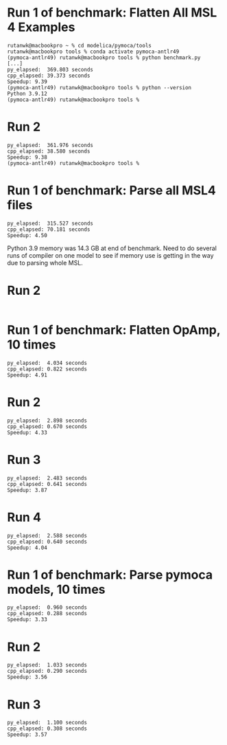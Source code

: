 
# Run 1 of benchmark: Flatten All MSL 4 Examples
```
rutanwk@macbookpro ~ % cd modelica/pymoca/tools
rutanwk@macbookpro tools % conda activate pymoca-antlr49
(pymoca-antlr49) rutanwk@macbookpro tools % python benchmark.py
[...]
py_elapsed:  369.803 seconds
cpp_elapsed: 39.373 seconds
Speedup: 9.39
(pymoca-antlr49) rutanwk@macbookpro tools % python --version
Python 3.9.12
(pymoca-antlr49) rutanwk@macbookpro tools %
```

# Run 2
```
py_elapsed:  361.976 seconds
cpp_elapsed: 38.580 seconds
Speedup: 9.38
(pymoca-antlr49) rutanwk@macbookpro tools %
```

# Run 1 of benchmark: Parse all MSL4 files
```
py_elapsed:  315.527 seconds
cpp_elapsed: 70.181 seconds
Speedup: 4.50
```
Python 3.9 memory was 14.3 GB at end of benchmark. Need to do several runs of compiler on one model to see if memory use is getting in the way due to parsing whole MSL.

# Run 2
```
```

# Run 1 of benchmark: Flatten OpAmp, 10 times
```
py_elapsed:  4.034 seconds
cpp_elapsed: 0.822 seconds
Speedup: 4.91
```

# Run 2
```
py_elapsed:  2.898 seconds
cpp_elapsed: 0.670 seconds
Speedup: 4.33
```

# Run 3
```
py_elapsed:  2.483 seconds
cpp_elapsed: 0.641 seconds
Speedup: 3.87
```

# Run 4
```
py_elapsed:  2.588 seconds
cpp_elapsed: 0.640 seconds
Speedup: 4.04
```

# Run 1 of benchmark: Parse pymoca models, 10 times
```
py_elapsed:  0.960 seconds
cpp_elapsed: 0.288 seconds
Speedup: 3.33
```

# Run 2
```
py_elapsed:  1.033 seconds
cpp_elapsed: 0.290 seconds
Speedup: 3.56
```

# Run 3
```
py_elapsed:  1.100 seconds
cpp_elapsed: 0.308 seconds
Speedup: 3.57
```

